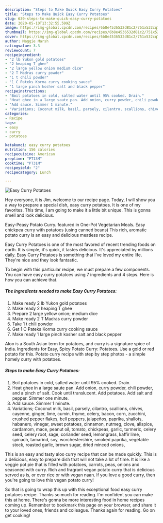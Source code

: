 ```yaml
---
description: "Steps to Make Quick Easy Curry Potatoes"
title: "Steps to Make Quick Easy Curry Potatoes"
slug: 639-steps-to-make-quick-easy-curry-potatoes
date: 2020-05-10T13:32:55.599Z
image: https://img-global.cpcdn.com/recipes/6b8e4536532d81c2/751x532cq70/easy-curry-potatoes-recipe-main-photo.jpg
thumbnail: https://img-global.cpcdn.com/recipes/6b8e4536532d81c2/751x532cq70/easy-curry-potatoes-recipe-main-photo.jpg
cover: https://img-global.cpcdn.com/recipes/6b8e4536532d81c2/751x532cq70/easy-curry-potatoes-recipe-main-photo.jpg
author: Maggie Marsh
ratingvalue: 3.3
reviewcount: 7
recipeingredient:
- "2 lb Yukon gold potatoes"
- "2 heaping T ghee"
- "2 large yellow onion medium dice"
- "2 T Madras curry powder"
- "1 t chili powder"
- "1 C Pateks Korma curry cooking sauce"
- "1 large pinch kosher salt and black pepper"
recipeinstructions:
- "Boil potatoes in cold, salted water until 95% cooked. Drain."
- "Heat ghee in a large saute pan. Add onion, curry powder, chili powder, and a pinch of salt. Cook until translucent. Add potatoes. Add salt and pepper. Simmer one minute."
- "Add sauce. Simmer 1 minute."
- "Variations; Coconut milk, basil, parsely, cilantro, scallions, chives, cayenne, ginger, lime, cumin, thyme, celery, bacon, corn, zucchini, crushed pepper flakes, bell peppers, jalapeños, paprika, shallots, habanero, vinegar, sweet potatoes, cinnamon, nutmeg, clove, allspice, cardamom, mace, peanut oil, tomato, chickpeas, garlic, turmeric, celery seed, celery root, sage, coriander seed, lemongrass, kaffir lime, spinach, tamarind, soy, worchestershire, smoked paprika, vegetable stock, roasted garlic, brown sugar, dried minced onions,"
categories:
- Recipe
tags:
- easy
- curry
- potatoes

katakunci: easy curry potatoes 
nutrition: 156 calories
recipecuisine: American
preptime: "PT13M"
cooktime: "PT31M"
recipeyield: "2"
recipecategory: Lunch

---
```



![Easy Curry Potatoes](https://img-global.cpcdn.com/recipes/6b8e4536532d81c2/751x532cq70/easy-curry-potatoes-recipe-main-photo.jpg)

Hey everyone, it is Jim, welcome to our recipe page. Today, I will show you a way to prepare a special dish, easy curry potatoes. It is one of my favorites. This time, I am going to make it a little bit unique. This is gonna smell and look delicious.

Easy-Peasy Potato Curry. featured in One-Pot Vegetarian Meals. Easy chickpea curry with potatoes (using canned beans) This rich, aromatic potato curry is an easy and delicious meatless recipe.

Easy Curry Potatoes is one of the most favored of recent trending foods on earth. It is simple, it's quick, it tastes delicious. It's appreciated by millions daily. Easy Curry Potatoes is something that I've loved my entire life. They're nice and they look fantastic.


To begin with this particular recipe, we must prepare a few components. You can have easy curry potatoes using 7 ingredients and 4 steps. Here is how you can achieve that.

<!--inarticleads1-->

##### The ingredients needed to make Easy Curry Potatoes:

1. Make ready 2 lb Yukon gold potatoes
1. Make ready 2 heaping T ghee
1. Prepare 2 large yellow onion; medium dice
1. Make ready 2 T Madras curry powder
1. Take 1 t chili powder
1. Get 1 C Pateks Korma curry cooking sauce
1. Make ready 1 large pinch kosher salt and black pepper


Aloo is a South Asian term for potatoes, and curry is a signature spice of India. Ingredients for Easy, Spicy Potato Curry: Potatoes. Use a gold or red potato for this. Potato curry recipe with step by step photos - a simple homely curry with potatoes. 

<!--inarticleads2-->

##### Steps to make Easy Curry Potatoes:

1. Boil potatoes in cold, salted water until 95% cooked. Drain.
1. Heat ghee in a large saute pan. Add onion, curry powder, chili powder, and a pinch of salt. Cook until translucent. Add potatoes. Add salt and pepper. Simmer one minute.
1. Add sauce. Simmer 1 minute.
1. Variations; Coconut milk, basil, parsely, cilantro, scallions, chives, cayenne, ginger, lime, cumin, thyme, celery, bacon, corn, zucchini, crushed pepper flakes, bell peppers, jalapeños, paprika, shallots, habanero, vinegar, sweet potatoes, cinnamon, nutmeg, clove, allspice, cardamom, mace, peanut oil, tomato, chickpeas, garlic, turmeric, celery seed, celery root, sage, coriander seed, lemongrass, kaffir lime, spinach, tamarind, soy, worchestershire, smoked paprika, vegetable stock, roasted garlic, brown sugar, dried minced onions,


This is an easy and tasty aloo curry recipe that can be made quickly. This is a delicious, easy to prepare dish that will not take a lot of time. It is like a veggie pot pie that is filled with potatoes, carrots, peas, onions and seasoned with curry. Rich and fragrant vegan potato curry that is delicious served as is, or over rice or with vegan naan. If you love a good curry, then you&#39;re going to love this vegan potato curry! 

So that is going to wrap this up with this exceptional food easy curry potatoes recipe. Thanks so much for reading. I'm confident you can make this at home. There's gonna be more interesting food in home recipes coming up. Remember to bookmark this page on your browser, and share it to your loved ones, friends and colleague. Thanks again for reading. Go on get cooking!
